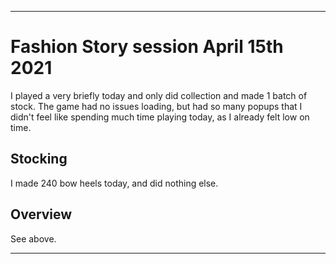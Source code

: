 
***

# Fashion Story session April 15th 2021

I played a very briefly today and only did collection and made 1 batch of stock. The game had no issues loading, but had so many popups that I didn't feel like spending much time playing today, as I already felt low on time.

## Stocking

I made 240 bow heels today, and did nothing else.

## Overview

See above.

***
